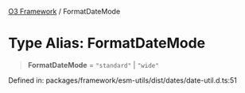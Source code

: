 [O3 Framework](../API.md) / FormatDateMode

# Type Alias: FormatDateMode

> **FormatDateMode** = `"standard"` \| `"wide"`

Defined in: packages/framework/esm-utils/dist/dates/date-util.d.ts:51
